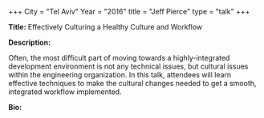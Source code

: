 +++
City = "Tel Aviv"
Year = "2016"
title = "Jeff Pierce"
type = "talk"
+++

<div class="span-15  ">
  <div class="span-15  last ">
  <p><strong>Title:</strong>
  Effectively Culturing a Healthy Culture and Workflow
  </p>

  <p><strong>Description:</strong></p>

  <p>Often, the most difficult part of moving towards a highly-integrated development environment is not any technical issues, but cultural issues within the engineering organization.  In this talk, attendees will learn effective techniques to make the cultural changes needed to get a smooth, integrated workflow implemented.</p>
      <p><strong>Bio:</strong></p>

  <p></p>

  </div>
</div>

